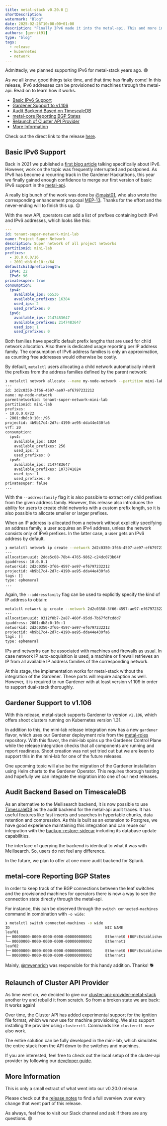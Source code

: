 ```yaml
---
title: metal-stack v0.20.0 💯
shortDescription:
watermark: "Blog"
date: 2025-02-26T10:00:00+01:00
description: "Finally IPv6 made it into the metal-api. This and more interesting features of the latest release can be read in this blog article."
authors: [gerrit91]
type: "blog"
tags:
  - release
  - kubernetes
  - network
---
```


Admittedly, we planned supporting IPv6 for metal-stack years ago. 😅

As we all know, good things take time, and that time has finally come! In this release, IPv6 addresses can be provisioned to machines through the metal-api. Read on to learn how it works.

<!-- truncate -->

- [Basic IPv6 Support](#basic-ipv6-support)
- [Gardener Support to v1.106](#gardener-support-to-v1106)
- [Audit Backend Based on TimescaleDB](#audit-backend-based-on-timescaledb)
- [metal-core Reporting BGP States](#metal-core-reporting-bgp-states)
- [Relaunch of Cluster API Provider](#relaunch-of-cluster-api-provider)
- [More Information](#more-information)

Check out the direct link to the release [here](https://github.com/metal-stack/releases/releases/tag/v0.20.0).

## Basic IPv6 Support

Back in 2021 we published a [first blog article](https://metal-stack.io/blog/2021/02/ipv6-part1) talking specifically about IPv6. However, work on the topic was frequently interrupted and postponed. As IPv6 has become a recurring track in the Gardener Hackathons, this year we finally gained enough confidence to merge our first version of basic IPv6 support in the [metal-api](https://github.com/metal-stack/metal-api).

A really big bunch of the work was done by [@majst01](https://github.com/majst01), who also wrote the corresponding enhancement proposal [MEP-13](https://docs.metal-stack.io/dev/development/proposals/MEP13/README/). Thanks for the effort and the never-ending will to finish this up. 😌

With the new API, operators can add a list of prefixes containing both IPv4 and IPv6 addresses, which looks like this:

```yaml
---
id: tenant-super-network-mini-lab
name: Project Super Network
description: Super network of all project networks
partitionid: mini-lab
prefixes:
  - 10.0.0.0/16
  - 2001:db8:0:10::/64
defaultchildprefixlength:
  IPv4: 22
  IPv6: 96
privatesuper: true
consumption:
  ipv4:
    available_ips: 65536
    available_prefixes: 16384
    used_ips: 2
    used_prefixes: 0
  ipv6:
    available_ips: 2147483647
    available_prefixes: 2147483647
    used_ips: 1
    used_prefixes: 0
```

Both families have specific default prefix lengths that are used for child network allocation. Also there is dedicated usage reporting per IP address family. The consumption of IPv6 address families is only an approximation, as counting free addresses would otherwise be costly.

By default, `metalctl` users allocating a child network automatically inherit the prefixes from the address families defined by the parent network:

```bash
❯ metalctl network allocate --name my-node-network --partition mini-lab --project 4b9b17c4-2d7c-4190-ae95-dda44e430fa6
---
id: 2d2c0350-3f66-4597-ae97-ef6797232212
name: my-node-network
parentnetworkid: tenant-super-network-mini-lab
partitionid: mini-lab
prefixes:
- 10.0.0.0/22
- 2001:db8:0:10::/96
projectid: 4b9b17c4-2d7c-4190-ae95-dda44e430fa6
vrf: 20
consumption:
  ipv4:
    available_ips: 1024
    available_prefixes: 256
    used_ips: 2
    used_prefixes: 0
  ipv6:
    available_ips: 2147483647
    available_prefixes: 1073741824
    used_ips: 1
    used_prefixes: 0
privatesuper: false
...
```

With the `--addressfamily` flag it is also possible to extract only child prefixes from the given address family. However, this release also introduces the ability for users to create child networks with a custom prefix length, so it is also possible to allocate smaller or larger prefixes.

When an IP address is allocated from a network without explicitly specifying an address family, a user acquires an IPv4 address, unless the network consists only of IPv6 prefixes. In the latter case, a user gets an IPv6 address by default.

```bash
❯ metalctl network ip create --network 2d2c0350-3f66-4597-ae97-ef6797232212 --project 4b9b17c4-2d7c-4190-ae95-dda44e430fa6
---
allocationuuid: 2dde5c08-78b4-4765-9862-c24dc073b64f
ipaddress: 10.0.0.1
networkid: 2d2c0350-3f66-4597-ae97-ef6797232212
projectid: 4b9b17c4-2d7c-4190-ae95-dda44e430fa6
tags: []
type: ephemeral
...
```

Again, the `--addressfamily` flag can be used to explicitly specify the kind of IP address to obtain:

```bash
metalctl network ip create --network 2d2c0350-3f66-4597-ae97-ef6797232212 --project 4b9b17c4-2d7c-4190-ae95-dda44e430fa6 --addressfamily IPv6
---
allocationuuid: 0312f0b7-2a87-460f-95dd-7b67fdfcddd7
ipaddress: 2001:db8:0:10::1
networkid: 2d2c0350-3f66-4597-ae97-ef6797232212
projectid: 4b9b17c4-2d7c-4190-ae95-dda44e430fa6
tags: []
type: ephemeral
```

IPs and networks can be associated with machines and firewalls as usual. In case network IP auto-acquisition is used, a machine or firewall retrieves an IP from all available IP address families of the corresponding network.

At this stage, the implementation works for metal-stack without the integration of the Gardener. These parts will require adaption as well. However, it is required to run Gardener with at least version v1.109 in order to support dual-stack thoroughly.

## Gardener Support to v1.106

With this release, metal-stack supports Gardener to version `v1.106`, which offers shoot clusters running on Kubernetes version 1.31.

In addition to this, the mini-lab release integration now has a new `gardener` flavor, which uses our Gardener deployment role from the [metal-roles](https://github.com/metal-stack/metal-roles) repository. With this flavor, the mini-lab spins up the Gardener Control Plane while the release integration checks that all components are running and report readiness. Shoot creation was not yet tried out but we are keen to support this in the mini-lab for one of the future releases.

One upcoming topic will also be the migration of the Gardener installation using Helm charts to the Gardener Operator. This requires thorough testing and hopefully we can integrate the migration into one of our next releases.

## Audit Backend Based on TimescaleDB

As an alternative to the Meilisearch backend, it is now possible to use [TimescaleDB](https://www.timescale.com/) as the audit backend for the metal-api audit traces. It has useful features like fast inserts and searches in hypertable chunks, data retention and compression. As this is built as an extension to Postgres, we have good experience maintaining this integration and can reuse our integration with the [backup-restore-sidecar](https://github.com/metal-stack/backup-restore-sidecar) including its database update capabilities.

The interface of querying the backend is identical to what it was with Meilisearch. So, users do not feel any difference.

In the future, we plan to offer at one more audit backend for Splunk.

## metal-core Reporting BGP States

In order to keep track of the BGP connections between the leaf switches and the provisioned machines for operators there is now a way to see the connection state directly through the metal-api.

For instance, this can be observed through the `switch connected-machines` command in combination with `-o wide`:

```bash
❯ metalctl switch connected-machines -o wide
ID                                           NIC NAME                           IDENTIFIER   PARTITION   RACK        SIZE           HOSTNAME   PRODUCT SERIAL
leaf01                                                                                       mini-lab    test-rack
├─╴00000000-0000-0000-0000-000000000001      Ethernet0 (BGP:Established(54s))   Eth1/1       mini-lab    test-rack   v1-small-x86   test
└─╴00000000-0000-0000-0000-000000000002      Ethernet1                          Eth1/2       mini-lab    test-rack   v1-small-x86
leaf02                                                                                       mini-lab    test-rack
├─╴00000000-0000-0000-0000-000000000001      Ethernet0 (BGP:Established(58s))   Eth1/1       mini-lab    test-rack   v1-small-x86   test
└─╴00000000-0000-0000-0000-000000000002      Ethernet1                          Eth1/2       mini-lab    test-rack   v1-small-x86
```

Mainly, [@mwennrich](https://github.com/mwennrich) was responsible for this handy addition. Thanks! 🐕

## Relaunch of Cluster API Provider

As time went on, we decided to give our [cluster-api-provider-metal-stack](https://github.com/metal-stack/cluster-api-provider-metal-stack) another try and rebuild it from scratch. So from a broken state we are back: It works again!

Over time, the Cluster API has added experimental support for the ignition file format, which we now use for machine provisioning. We also support installing the provider using `clusterctl`. Commands like `clusterctl move` also work.

The entire solution can be fully developed in the mini-lab, which simulates the entire stack from the API down to the switches and machines.

If you are interested, feel free to check out the local setup of the cluster-api provider by following our [developer guide](https://github.com/metal-stack/cluster-api-provider-metal-stack/blob/main/DEVELOPMENT.md#getting-started-locally).

## More Information

This is only a small extract of what went into our v0.20.0 release.

Please check out the [release notes](https://github.com/metal-stack/releases/releases/tag/v0.20.0) to find a full overview over every change that went part of this release.

As always, feel free to visit our Slack channel and ask if there are any questions. 😄
